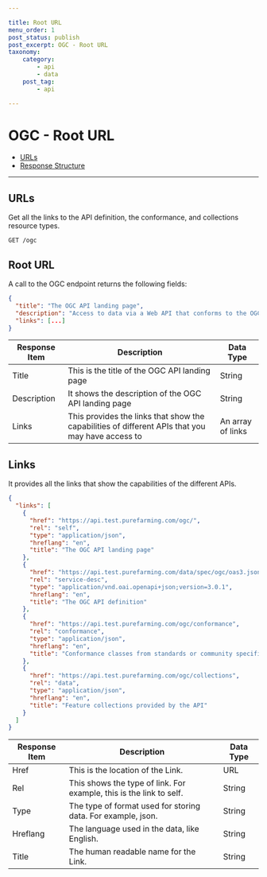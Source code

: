 ```yaml
---

title: Root URL
menu_order: 1
post_status: publish
post_excerpt: OGC - Root URL
taxonomy:
    category:
        - api
        - data
    post_tag:
        - api

---
```


# OGC - Root URL

- [URLs](#urls)
- [Response Structure](#root-url)

---

## URLs

Get all the links to the API definition, the conformance, and collections resource types. 

```
GET /ogc
```

## Root URL
A call to the OGC endpoint returns the following fields: 

```json
{
  "title": "The OGC API landing page",
  "description": "Access to data via a Web API that conforms to the OGC API Features specification.",
  "links": [...]
}
```

| Response Item | Description | Data Type |
| ------------- | ----------- | --------- |
| Title | This is the title of the OGC API landing page | String |
| Description | It shows the description of the OGC API landing page | String |
| Links | This provides the links that show the capabilities of different APIs that you may have access to | An array of links |

## Links

It provides all the links that show the capabilities of the different APIs.

```json
{
  "links": [
    {
      "href": "https://api.test.purefarming.com/ogc/",
      "rel": "self",
      "type": "application/json",
      "hreflang": "en",
      "title": "The OGC API landing page"
    },
    {
      "href": "https://api.test.purefarming.com/data/spec/ogc/oas3.json",
      "rel": "service-desc",
      "type": "application/vnd.oai.openapi+json;version=3.0.1",
      "hreflang": "en",
      "title": "The OGC API definition"
    },
    {
      "href": "https://api.test.purefarming.com/ogc/conformance",
      "rel": "conformance",
      "type": "application/json",
      "hreflang": "en",
      "title": "Conformance classes from standards or community specifications, identified by a URI, that the API conforms to"
    },
    {
      "href": "https://api.test.purefarming.com/ogc/collections",
      "rel": "data",
      "type": "application/json",
      "hreflang": "en",
      "title": "Feature collections provided by the API"
    }
  ]
}
```

| Response Item | Description | Data Type |
| ------------- | ----------- | --------- |
| Href | This is the location of the Link. | URL |
| Rel | This shows the type of link. For example, this is the link to self. | String | 
| Type | The type of format used for storing data. For example, json. | String |
| Hreflang | The language used in the data, like English. | String |
| Title | The human readable name for the Link. | String |